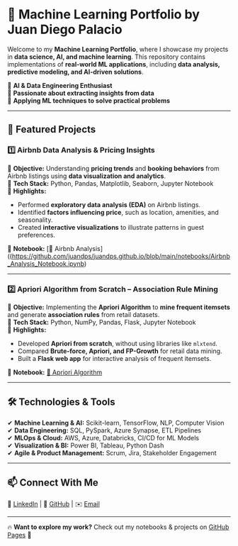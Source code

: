 # 🌟 Machine Learning Portfolio by Juan Diego Palacio

Welcome to my **Machine Learning Portfolio**, where I showcase my projects in **data science, AI, and machine learning**. This repository contains implementations of **real-world ML applications**, including **data analysis, predictive modeling, and AI-driven solutions**.

🔹 **AI & Data Engineering Enthusiast**  
🔹 **Passionate about extracting insights from data**  
🔹 **Applying ML techniques to solve practical problems**  

---

## 🚀 Featured Projects  

### 1️⃣ **Airbnb Data Analysis & Pricing Insights**  
📌 **Objective:** Understanding **pricing trends** and **booking behaviors** from Airbnb listings using **data visualization and analytics**.  
📌 **Tech Stack:** Python, Pandas, Matplotlib, Seaborn, Jupyter Notebook  
📌 **Highlights:**  
- Performed **exploratory data analysis (EDA)** on Airbnb listings.  
- Identified **factors influencing price**, such as location, amenities, and seasonality.  
- Created **interactive visualizations** to illustrate patterns in guest preferences.  

📂 **Notebook:** [🔗 Airbnb Analysis]((https://github.com/juandps/juandps.github.io/blob/main/notebooks/Airbnb_Analysis_Notebook.ipynb)

---

### 2️⃣ **Apriori Algorithm from Scratch – Association Rule Mining**  
📌 **Objective:** Implementing the **Apriori Algorithm** to **mine frequent itemsets** and generate **association rules** from retail datasets.  
📌 **Tech Stack:** Python, NumPy, Pandas, Flask, Jupyter Notebook  
📌 **Highlights:**  
- Developed **Apriori from scratch**, without using libraries like `mlxtend`.  
- Compared **Brute-force, Apriori, and FP-Growth** for retail data mining.  
- Built a **Flask web app** for interactive analysis of frequent itemsets.  

📂 **Notebook:** [🔗 Apriori Algorithm](https://github.com/juandps/juandps.github.io/blob/main/notebooks/Apriori_algo_notebook.ipynb)  

---

## 🛠️ Technologies & Tools  
✔ **Machine Learning & AI:** Scikit-learn, TensorFlow, NLP, Computer Vision  
✔ **Data Engineering:** SQL, PySpark, Azure Synapse, ETL Pipelines  
✔ **MLOps & Cloud:** AWS, Azure, Databricks, CI/CD for ML Models  
✔ **Visualization & BI:** Power BI, Tableau, Python Dash  
✔ **Agile & Product Management:** Scrum, Jira, Stakeholder Engagement  

---

## 📫 Connect With Me  
💼 [LinkedIn](#) | 🔗 [GitHub](https://github.com/juandps) | ✉️ [Email](mailto:jdp236@gmail.com)  

---

🔥 **Want to explore my work?** Check out my notebooks & projects on [GitHub Pages](https://juandps.github.io/) 🚀  
